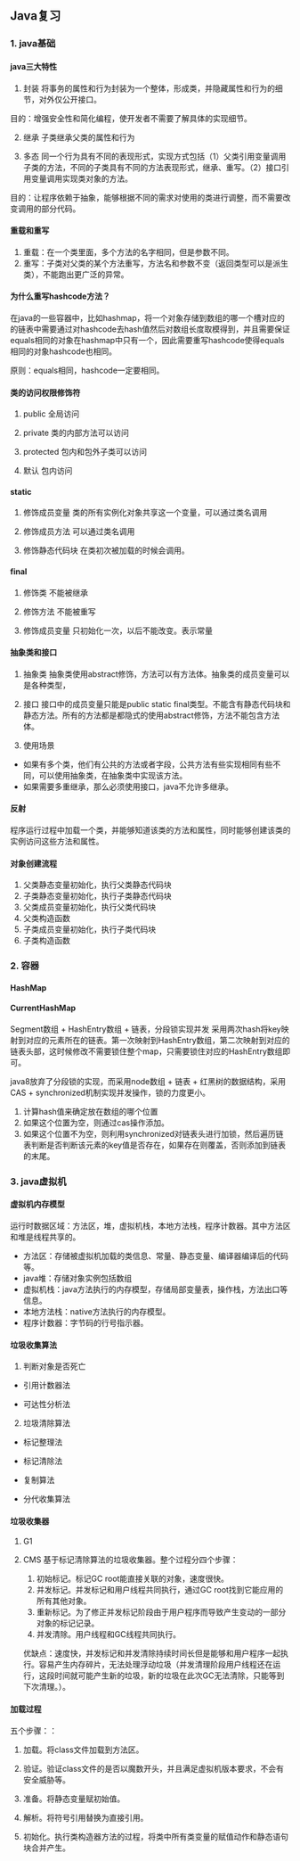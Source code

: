 ## Java复习

### 1. java基础

#### java三大特性
1. 封装
将事务的属性和行为封装为一个整体，形成类，并隐藏属性和行为的细节，对外仅公开接口。

目的：增强安全性和简化编程，使开发者不需要了解具体的实现细节。

2. 继承
子类继承父类的属性和行为

3. 多态
同一个行为具有不同的表现形式，实现方式包括（1）父类引用变量调用子类的方法，不同的子类具有不同的方法表现形式，继承、重写。（2）接口引用变量调用实现类对象的方法。

目的：让程序依赖于抽象，能够根据不同的需求对使用的类进行调整，而不需要改变调用的部分代码。

#### 重载和重写
1. 重载：在一个类里面，多个方法的名字相同，但是参数不同。
2. 重写：子类对父类的某个方法重写，方法名和参数不变（返回类型可以是派生类），不能跑出更广泛的异常。

#### 为什么重写hashcode方法？
在java的一些容器中，比如hashmap，将一个对象存储到数组的哪一个槽对应的的链表中需要通过对hashcode去hash值然后对数组长度取模得到，并且需要保证equals相同的对象在hashmap中只有一个，因此需要重写hashcode使得equals相同的对象hashcode也相同。

原则：equals相同，hashcode一定要相同。

#### 类的访问权限修饰符
1. public 
全局访问

2. private
类的内部方法可以访问

3. protected
包内和包外子类可以访问

4. 默认
包内访问


#### static
1. 修饰成员变量
类的所有实例化对象共享这一个变量，可以通过类名调用

2. 修饰成员方法
可以通过类名调用

3. 修饰静态代码块
在类初次被加载的时候会调用。

#### final
1. 修饰类
不能被继承

2. 修饰方法
不能被重写

3. 修饰成员变量
只初始化一次，以后不能改变。表示常量

#### 抽象类和接口
1. 抽象类
抽象类使用abstract修饰，方法可以有方法体。抽象类的成员变量可以是各种类型，

2. 接口
接口中的成员变量只能是public static final类型。不能含有静态代码块和静态方法。所有的方法都是都隐式的使用abstract修饰，方法不能包含方法体。

3. 使用场景
- 如果有多个类，他们有公共的方法或者字段，公共方法有些实现相同有些不同，可以使用抽象类，在抽象类中实现该方法。
- 如果需要多重继承，那么必须使用接口，java不允许多继承。

#### 反射
程序运行过程中加载一个类，并能够知道该类的方法和属性，同时能够创建该类的实例访问这些方法和属性。

#### 对象创建流程
1. 父类静态变量初始化，执行父类静态代码块
2. 子类静态变量初始化，执行子类静态代码块
3. 父类成员变量初始化，执行父类代码块
4. 父类构造函数
5. 子类成员变量初始化，执行子类代码块
6. 子类构造函数

### 2. 容器

#### HashMap


#### CurrentHashMap
Segment数组 + HashEntry数组 + 链表，分段锁实现并发
采用两次hash将key映射到对应的元素所在的链表。第一次映射到HashEntry数组，第二次映射到对应的链表头部，这时候修改不需要锁住整个map，只需要锁住对应的HashEntry数组即可。

java8放弃了分段锁的实现，而采用node数组 + 链表 + 红黑树的数据结构，采用CAS + synchronized机制实现并发操作，锁的力度更小。
1. 计算hash值来确定放在数组的哪个位置
2. 如果这个位置为空，则通过cas操作添加。
3. 如果这个位置不为空，则利用synchronized对链表头进行加锁，然后遍历链表判断是否判断该元素的key值是否存在，如果存在则覆盖，否则添加到链表的末尾。

### 3. java虚拟机

#### 虚拟机内存模型
运行时数据区域：方法区，堆，虚拟机栈，本地方法栈，程序计数器。其中方法区和堆是线程共享的。
- 方法区：存储被虚拟机加载的类信息、常量、静态变量、编译器编译后的代码等。
- java堆：存储对象实例包括数组
- 虚拟机栈：java方法执行的内存模型，存储局部变量表，操作栈，方法出口等信息。
- 本地方法栈：native方法执行的内存模型。
- 程序计数器：字节码的行号指示器。

#### 垃圾收集算法
1. 判断对象是否死亡
- 引用计数器法

- 可达性分析法

2. 垃圾清除算法

- 标记整理法

- 标记清除法

- 复制算法

- 分代收集算法

#### 垃圾收集器
1. G1

2. CMS
基于标记清除算法的垃圾收集器。整个过程分四个步骤：
	1. 初始标记。标记GC root能直接关联的对象，速度很快。
	2. 并发标记。并发标记和用户线程共同执行，通过GC root找到它能应用的所有其他对象。
	3. 重新标记。为了修正并发标记阶段由于用户程序而导致产生变动的一部分对象的标记记录。
	4. 并发清除。用户线程和GC线程共同执行。

	优缺点：速度快，并发标记和并发清除持续时间长但是能够和用户程序一起执行。容易产生内存碎片，无法处理浮动垃圾（并发清理阶段用户线程还在运行，这段时间就可能产生新的垃圾，新的垃圾在此次GC无法清除，只能等到下次清理。）。

#### 加载过程
五个步骤：：
1. 加载。将class文件加载到方法区。

2. 验证。验证class文件的是否以魔数开头，并且满足虚拟机版本要求，不会有安全威胁等。

3. 准备。将静态变量赋初始值。

4. 解析。将符号引用替换为直接引用。

5. 初始化。执行类构造器方法的过程，将类中所有类变量的赋值动作和静态语句块合并产生。
